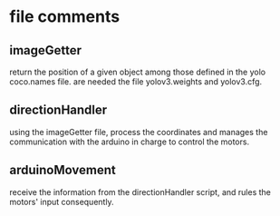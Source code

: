 # file comments

## imageGetter
return the position of a given object among those defined in the yolo coco.names file.
are needed the file yolov3.weights and yolov3.cfg.


## directionHandler
using the imageGetter file, process the coordinates and manages the communication with the arduino 
in charge to control the motors. 

## arduinoMovement
receive the information from the directionHandler script, and rules the motors' input consequently.

## 

